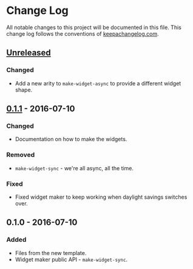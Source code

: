 # Change Log
All notable changes to this project will be documented in this file. This change log follows the conventions of [keepachangelog.com](http://keepachangelog.com/).

## [Unreleased]
### Changed
- Add a new arity to `make-widget-async` to provide a different widget shape.

## [0.1.1] - 2016-07-10
### Changed
- Documentation on how to make the widgets.

### Removed
- `make-widget-sync` - we're all async, all the time.

### Fixed
- Fixed widget maker to keep working when daylight savings switches over.

## 0.1.0 - 2016-07-10
### Added
- Files from the new template.
- Widget maker public API - `make-widget-sync`.

[Unreleased]: https://github.com/your-name/factorial/compare/0.1.1...HEAD
[0.1.1]: https://github.com/your-name/factorial/compare/0.1.0...0.1.1
